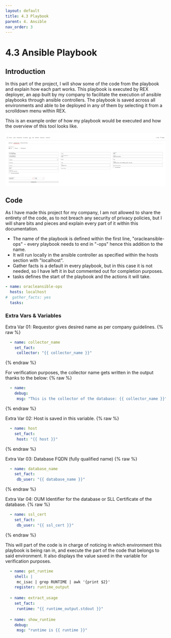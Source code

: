 ```yaml
---
layout: default
title: 4.3 Playbook
parent: 4. Ansible
nav_order: 3
---
```


# 4.3 Ansible Playbook

## Introduction

In this part of the project, I will show some of the code from the playbook and explain how each part works. This playbook is executed by REX deployer, an app built by my company to facilitate the execution of ansible playbooks through ansible controllers.
The playbook is saved across all environments and able to be deployed in any of them by selecting it from a scrolldown menu within REX.

This is an example order of how my playbook would be executed and how the overview of this tool looks like.

![REX_Deployer](../../resources/images/REX_Order_Example.PNG)

## Code

As I have made this project for my company, I am not allowed to share the entirety of the code, as to not breach any security of privacy policies, but I will share bits and pieces and explain every part of it within this documentation.

- The name of the playbook is defined within the first line, "oracleansible-ops" - every playbook needs to end in "-ops" hence this addition to the name.
- It will run locally in the ansible controller as specified within the hosts section with "localhost".
- Gather facts is a default in every playbook, but in this case it is not needed, so I have left it in but commented out for completion purposes.
- tasks defines the start of the playbook and the actions it will take.

```yaml
- name: oracleansible-ops
  hosts: localhost
#  gather_facts: yes
  tasks:
```

### Extra Vars & Variables

Extra Var 01: Requestor gives desired name as per company guidelines.
{% raw %}
```yaml
  - name: collector_name
    set_fact:
     collector: "{{ collector_name }}"
```
{% endraw %}


For verification purposes, the collector name gets written in the output thanks to the below:
{% raw %}
```yaml
  - name:
    debug:
     msg: "This is the collector of the database: {{ collector_name }}"
```
{% endraw %}

Extra Var 02: Host is saved in this variable.
{% raw %}
```yaml
  - name: host
    set_fact:
     host: "{{ host }}"
```
{% endraw %}

Extra Var 03: Database FQDN (fully qualified name)
{% raw %}
```yaml
  - name: database_name
    set_fact:
     db_user: "{{ database_name }}"
```
{% endraw %}

Extra Var 04: OUM Identifier for the database or SLL Certificate of the database.
{% raw %}
```yaml
  - name: ssl_cert
    set_fact:
     db_user: "{{ ssl_cert }}"

```
{% endraw %}

This will part of the code is in charge of noticing in which environment this playbook is being ran in, and execute the part of the code that belongs to said environment.
It also displays the value saved in the variable for verification purposes.
```yaml
  - name: get_runtime
    shell: |
     mc_isac | grep RUNTIME | awk '{print $2}'
    register: runtime_output

  - name: extract_usage
    set_fact:
     runtime: "{{ runtime_output.stdout }}"

  - name: show_runtime
    debug:
     msg: "runtime is {{ runtime }}"
```

